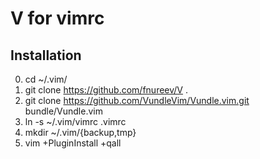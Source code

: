 # V for vimrc

## Installation
0. cd ~/.vim/
1. git clone https://github.com/fnureev/V .
2. git clone https://github.com/VundleVim/Vundle.vim.git bundle/Vundle.vim
3. ln -s ~/.vim/vimrc .vimrc
4. mkdir ~/.vim/{backup,tmp}
5. vim +PluginInstall +qall
